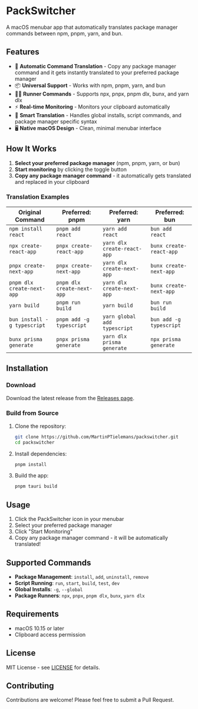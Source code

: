 # PackSwitcher

A macOS menubar app that automatically translates package manager commands between npm, pnpm, yarn, and bun.

## Features

- 🔄 **Automatic Command Translation** - Copy any package manager command and it gets instantly translated to your preferred package manager
- 📦 **Universal Support** - Works with npm, pnpm, yarn, and bun
- 🏃‍♂️ **Runner Commands** - Supports npx, pnpx, pnpm dlx, bunx, and yarn dlx
- ⚡ **Real-time Monitoring** - Monitors your clipboard automatically
- 🎯 **Smart Translation** - Handles global installs, script commands, and package manager specific syntax
- 🖥️ **Native macOS Design** - Clean, minimal menubar interface

## How It Works

1. **Select your preferred package manager** (npm, pnpm, yarn, or bun)
2. **Start monitoring** by clicking the toggle button
3. **Copy any package manager command** - it automatically gets translated and replaced in your clipboard

### Translation Examples

| Original Command | Preferred: pnpm | Preferred: yarn | Preferred: bun |
|------------------|----------------|----------------|----------------|
| `npm install react` | `pnpm add react` | `yarn add react` | `bun add react` |
| `npx create-react-app` | `pnpx create-react-app` | `yarn dlx create-react-app` | `bunx create-react-app` |
| `pnpx create-next-app` | `pnpx create-next-app` | `yarn dlx create-next-app` | `bunx create-next-app` |
| `pnpm dlx create-next-app` | `pnpm dlx create-next-app` | `yarn dlx create-next-app` | `bunx create-next-app` |
| `yarn build` | `pnpm run build` | `yarn build` | `bun run build` |
| `bun install -g typescript` | `pnpm add -g typescript` | `yarn global add typescript` | `bun add -g typescript` |
| `bunx prisma generate` | `pnpx prisma generate` | `yarn dlx prisma generate` | `npx prisma generate` |

## Installation

### Download

Download the latest release from the [Releases page](https://github.com/MartinPTielemans/packswitcher/releases).

### Build from Source

1. Clone the repository:
   ```bash
   git clone https://github.com/MartinPTielemans/packswitcher.git
   cd packswitcher
   ```

2. Install dependencies:
   ```bash
   pnpm install
   ```

3. Build the app:
   ```bash
   pnpm tauri build
   ```

## Usage

1. Click the PackSwitcher icon in your menubar
2. Select your preferred package manager
3. Click "Start Monitoring"
4. Copy any package manager command - it will be automatically translated!

## Supported Commands

- **Package Management**: `install`, `add`, `uninstall`, `remove`
- **Script Running**: `run`, `start`, `build`, `test`, `dev`
- **Global Installs**: `-g`, `--global`
- **Package Runners**: `npx`, `pnpx`, `pnpm dlx`, `bunx`, `yarn dlx`

## Requirements

- macOS 10.15 or later
- Clipboard access permission

## License

MIT License - see [LICENSE](LICENSE.md) for details.

## Contributing

Contributions are welcome! Please feel free to submit a Pull Request.
